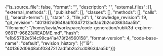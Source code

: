{"is_source_file": false, "format": "", "description": "", "external_files": [], "external_methods": [], "published": [], "classes": [], "methods": [], "calls": [], "search-terms": [], "state": 2, "file_id": 1, "knowledge_revision": 19, "git_revision": "401362d0648abf0347212adfab2b2cd08634aa5b", "filename": "/home/kavia/workspace/code-generation/rubik3d-explorer-96617-96623/README.md", "hash": "e1b95782e514c99ca41a473f24560158", "format-version": 4, "code-base-name": "default", "revision_history": [{"19": "401362d0648abf0347212adfab2b2cd08634aa5b"}]}